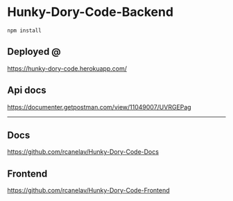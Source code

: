 ﻿# Hunky-Dory-Code-Backend
 
 `npm install`

## Deployed @
https://hunky-dory-code.herokuapp.com/

## Api docs
https://documenter.getpostman.com/view/11049007/UVRGEPag

----------------
## Docs 
https://github.com/rcanelav/Hunky-Dory-Code-Docs

## Frontend
https://github.com/rcanelav/Hunky-Dory-Code-Frontend

